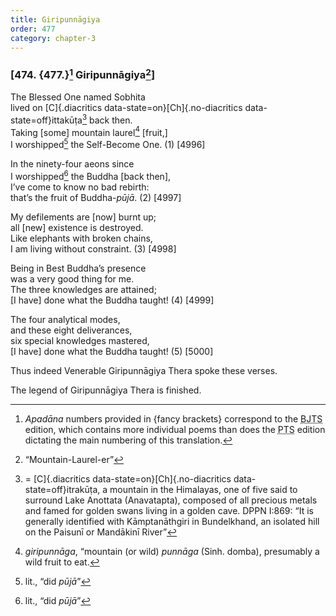 ```yaml
---
title: Giripunnāgiya
order: 477
category: chapter-3
---
```


### \[474. {477.}[^1] Giripunnāgiya[^2]\]

The Blessed One named Sobhita  
lived on [C]{.diacritics data-state=on}[Ch]{.no-diacritics data-state=off}ittakūṭa[^3] back then.  
Taking \[some\] mountain laurel[^4] \[fruit,\]  
I worshipped[^5] the Self-Become One. (1) \[4996\]

In the ninety-four aeons since  
I worshipped[^6] the Buddha \[back then\],  
I’ve come to know no bad rebirth:  
that’s the fruit of Buddha-*pūjā*. (2) \[4997\]

My defilements are \[now\] burnt up;  
all \[new\] existence is destroyed.  
Like elephants with broken chains,  
I am living without constraint. (3) \[4998\]

Being in Best Buddha’s presence  
was a very good thing for me.  
The three knowledges are attained;  
\[I have\] done what the Buddha taught! (4) \[4999\]

The four analytical modes,  
and these eight deliverances,  
six special knowledges mastered,  
\[I have\] done what the Buddha taught! (5) \[5000\]

Thus indeed Venerable Giripunnāgiya Thera spoke these verses.

The legend of Giripunnāgiya Thera is finished.

[^1]: *Apadāna* numbers provided in {fancy brackets} correspond to the <abbr title="Buddha Jayanthi Tripitaka Series">BJTS</abbr> edition, which contains more individual poems than does the <abbr title="Pali Text Society">PTS</abbr> edition dictating the main numbering of this translation.

[^2]: “Mountain-Laurel-er”

[^3]: = [C]{.diacritics data-state=on}[Ch]{.no-diacritics data-state=off}itrakūṭa, a mountain in the Himalayas, one of five said to surround Lake Anottata (Anavatapta), composed of all precious metals and famed for golden swans living in a golden cave. DPPN I:869: “It is generally identified with Kāmptanāthgiri in Bundelkhand, an isolated hill on the Paisunī or Mandākinī River”

[^4]: *giripunnāga*, “mountain (or wild) *punnāga* (Sinh. domba), presumably a wild fruit to eat.

[^5]: lit., “did *pūjā*”

[^6]: lit., “did *pūjā*”
